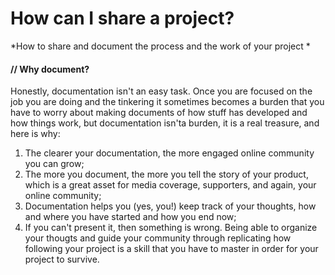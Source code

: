 # How can I share a project? 

*How to share and document the process and the work of your project *


#### // Why document?
Honestly, documentation isn't an easy task. Once you are focused on the job you are doing and the tinkering it sometimes becomes a burden that you have to worry about making documents of how stuff has developed and how things work, but documentation isn'ta burden, it is a real treasure, and here is why:

1. The clearer your documentation, the more engaged online community you can grow;
2. The more you document, the more you tell the story of your product, which is a great asset for media coverage, supporters, and again, your online community;
3. Documentation helps you (yes, you!) keep track of your thoughts, how and where you have started and how you end now;
4. If you can't present it, then something is wrong. Being able to organize your thougts and guide your community through replicating how following your project is a skill that you have to master in order for your project to survive.


